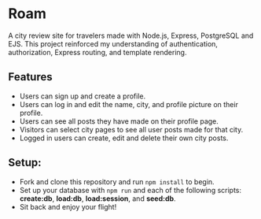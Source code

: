 # Roam

A city review site for travelers made with Node.js, Express, PostgreSQL and EJS. This project reinforced my understanding of authentication, authorization, Express routing, and template rendering.

## Features

- Users can sign up and create a profile.
- Users can log in and edit the name, city, and profile picture on their profile.
- Users can see all posts they have made on their profile page.
- Visitors can select city pages to see all user posts made for that city.
- Logged in users can create, edit and delete their own city posts.

## Setup:

- Fork and clone this repository and run ```npm install``` to begin.
- Set up your database with ```npm run``` and each of the following scripts: __create:db__, __load:db__, __load:session__, and __seed:db__.
- Sit back and enjoy your flight!

